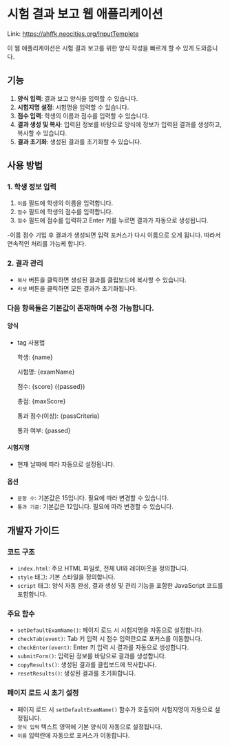 # 시험 결과 보고 웹 애플리케이션

Link: https://ahffk.neocities.org/InputTemplete

이 웹 애플리케이션은 시험 결과 보고를 위한 양식 작성을 빠르게 할 수 있게 도와줍니다.

## 기능
1. **양식 입력**: 결과 보고 양식을 입력할 수 있습니다.
2. **시험지명 설정**: 시험명을 입력할 수 있습니다. 
3. **점수 입력**: 학생의 이름과 점수를 입력할 수 있습니다.
4. **결과 생성 및 복사**: 입력된 정보를 바탕으로 양식에 정보가 입력된 결과를 생성하고, 복사할 수 있습니다.
5. **결과 초기화**: 생성된 결과를 초기화할 수 있습니다.

## 사용 방법

### 1. 학생 정보 입력
1. `이름` 필드에 학생의 이름을 입력합니다.
2. `점수` 필드에 학생의 점수를 입력합니다.
3. `점수` 필드에 점수를 입력하고 Enter 키를 누르면 결과가 자동으로 생성됩니다.

-이름 점수 기입 후 결과가 생성되면 입력 포커스가 다시 이름으로 오게 됩니다. 따라서 연속적인 처리를 가능케 합니다.
### 2. 결과 관리
- `복사` 버튼을 클릭하면 생성된 결과를 클립보드에 복사할 수 있습니다.
- `리셋` 버튼을 클릭하면 모든 결과가 초기화됩니다.

### 다음 항목들은 기본값이 존재하며 수정 가능합니다.

#### 양식
- tag 사용법
  
  학생: {name}
  
  시험명: {examName}
  
  점수: {score} ({passed})
  
  총점: {maxScore}
  
  통과 점수(이상): {passCriteria}
  
  통과 여부: {passed}
  
#### 시험지명
- 현재 날짜에 따라 자동으로 설정됩니다.

#### 옵션
- `문항 수`: 기본값은 15입니다. 필요에 따라 변경할 수 있습니다.
- `통과 기준`: 기본값은 12입니다. 필요에 따라 변경할 수 있습니다.

## 개발자 가이드

### 코드 구조

- `index.html`: 주요 HTML 파일로, 전체 UI와 레이아웃을 정의합니다.
- `style` 태그: 기본 스타일을 정의합니다.
- `script` 태그: 양식 자동 완성, 결과 생성 및 관리 기능을 포함한 JavaScript 코드를 포함합니다.

### 주요 함수

- `setDefaultExamName()`: 페이지 로드 시 시험지명을 자동으로 설정합니다.
- `checkTab(event)`: Tab 키 입력 시 점수 입력란으로 포커스를 이동합니다.
- `checkEnter(event)`: Enter 키 입력 시 결과를 자동으로 생성합니다.
- `submitForm()`: 입력된 정보를 바탕으로 결과를 생성합니다.
- `copyResults()`: 생성된 결과를 클립보드에 복사합니다.
- `resetResults()`: 생성된 결과를 초기화합니다.

### 페이지 로드 시 초기 설정

- 페이지 로드 시 `setDefaultExamName()` 함수가 호출되어 시험지명이 자동으로 설정됩니다.
- `양식 입력` 텍스트 영역에 기본 양식이 자동으로 설정됩니다.
- `이름` 입력란에 자동으로 포커스가 이동합니다.
